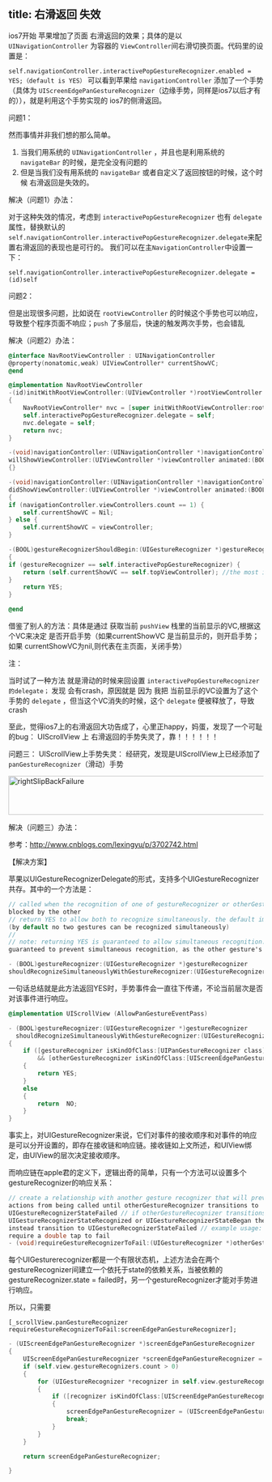 title:  右滑返回 失效
---



ios7开始 苹果增加了页面 右滑返回的效果；具体的是以 `UINavigationController` 为容器的 `ViewController`间右滑切换页面。代码里的设置是：

`self.navigationController.interactivePopGestureRecognizer.enabled = YES;（default is YES）` 可以看到苹果给 `navigationController` 添加了一个手势（具体为 `UIScreenEdgePanGestureRecognizer`（边缘手势，同样是ios7以后才有的）），就是利用这个手势实现的 ios7的侧滑返回。

问题1：

然而事情并非我们想的那么简单。

1. 当我们用系统的 `UINavigationController` ，并且也是利用系统的 `navigateBar` 的时候，是完全没有问题的
2. 但是当我们没有用系统的 `navigateBar` 或者自定义了返回按钮的时候，这个时候 右滑返回是失效的。

解决（问题1）办法：

对于这种失效的情况，考虑到 `interactivePopGestureRecognizer` 也有 `delegate` 属性，替换默认的
`self.navigationController.interactivePopGestureRecognizer.delegate`来配置右滑返回的表现也是可行的。
我们可以在主`NavigationController`中设置一下：

`self.navigationController.interactivePopGestureRecognizer.delegate =(id)self`

问题2：

但是出现很多问题，比如说在 `rootViewController` 的时候这个手势也可以响应，导致整个程序页面不响应；`push` 了多层后，快速的触发两次手势，也会错乱

解决（问题2）办法：

```objectivec
@interface NavRootViewController : UINavigationController
@property(nonatomic,weak) UIViewController* currentShowVC;
@end

@implementation NavRootViewController
-(id)initWithRootViewController:(UIViewController *)rootViewController
{
	NavRootViewController* nvc = [super initWithRootViewController:rootViewController];
	self.interactivePopGestureRecognizer.delegate = self;
	nvc.delegate = self;
	return nvc;
}

-(void)navigationController:(UINavigationController *)navigationController 
willShowViewController:(UIViewController *)viewController animated:(BOOL)animated
{}

-(void)navigationController:(UINavigationController *)navigationController 
didShowViewController:(UIViewController *)viewController animated:(BOOL)animated
{
if (navigationController.viewControllers.count == 1) {
	self.currentShowVC = Nil;
} else {
	self.currentShowVC = viewController;
}

-(BOOL)gestureRecognizerShouldBegin:(UIGestureRecognizer *)gestureRecognizer
{
if (gestureRecognizer == self.interactivePopGestureRecognizer) {
	return (self.currentShowVC == self.topViewController); //the most important
}
	return YES;
}

@end
```

借鉴了别人的方法：具体是通过 获取当前 `pushView` 栈里的当前显示的VC,根据这个VC来决定 是否开启手势（如果currentShowVC 是当前显示的，则开启手势；如果 currentShowVC为nil,则代表在主页面，关闭手势）

注：

当时试了一种方法 就是滑动的时候来回设置 `interactivePopGestureRecognizer的delegate；` 发现 会有crash，原因就是 因为 我把 当前显示的VC设置为了这个手势的 `delegate` ，但当这个VC消失的时候，这个 `delegate` 便被释放了，导致crash

至此，觉得ios7上的右滑返回大功告成了，心里正happy，妈蛋，发现了一个可耻的bug：
UIScrollView 上 右滑返回的手势失灵了，靠！！！！！！

问题三：
UIScrollView上手势失灵：
经研究，发现是UIScrollView上已经添加了 `panGestureRecognizer`（滑动）手势


<a href = "/images/rightSlipBackFailure/rightSlipBackFailure.jpg"> <img src = "/images/rightSlipBackFailure/rightSlipBackFailure.jpg" width = 690 height = 77 alt = "rightSlipBackFailure"/></a>

解决（问题三）办法：

参考：<http://www.cnblogs.com/lexingyu/p/3702742.html>

【解决方案】

苹果以UIGestureRecognizerDelegate的形式，支持多个UIGestureRecognizer共存。其中的一个方法是：

```objectivec
// called when the recognition of one of gestureRecognizer or otherGestureRecognizer would be 
blocked by the other
// return YES to allow both to recognize simultaneously. the default implementation returns NO 
(by default no two gestures can be recognized simultaneously)
//
// note: returning YES is guaranteed to allow simultaneous recognition. returning NO is not 
guaranteed to prevent simultaneous recognition, as the other gesture's delegate may return YES

- (BOOL)gestureRecognizer:(UIGestureRecognizer *)gestureRecognizer 
shouldRecognizeSimultaneouslyWithGestureRecognizer:(UIGestureRecognizer *)otherGestureRecognizer;
```

一句话总结就是此方法返回YES时，手势事件会一直往下传递，不论当前层次是否对该事件进行响应。

```objectivec
@implementation UIScrollView (AllowPanGestureEventPass)

- (BOOL)gestureRecognizer:(UIGestureRecognizer *)gestureRecognizer 
  shouldRecognizeSimultaneouslyWithGestureRecognizer:(UIGestureRecognizer *)otherGestureRecognizer
{
    if ([gestureRecognizer isKindOfClass:[UIPanGestureRecognizer class]]    
        && [otherGestureRecognizer isKindOfClass:[UIScreenEdgePanGestureRecognizer class]])
    {
        return YES;
    }
    else
    {
        return  NO;
    }
}
```

事实上，对UIGestureRecognizer来说，它们对事件的接收顺序和对事件的响应是可以分开设置的，即存在接收链和响应链。接收链如上文所述，和UIView绑定，由UIView的层次决定接收顺序。

而响应链在apple君的定义下，逻辑出奇的简单，只有一个方法可以设置多个gestureRecognizer的响应关系：

```objectivec
// create a relationship with another gesture recognizer that will prevent this gesture's 
actions from being called until otherGestureRecognizer transitions to 
UIGestureRecognizerStateFailed // if otherGestureRecognizer transitions to 
UIGestureRecognizerStateRecognized or UIGestureRecognizerStateBegan then this recognizer will 
instead transition to UIGestureRecognizerStateFailed // example usage: a single ap may 
require a double tap to fail
- (void)requireGestureRecognizerToFail:(UIGestureRecognizer *)otherGestureRecognizer;
```

每个UIGesturerecognizer都是一个有限状态机，上述方法会在两个gestureRecognizer间建立一个依托于state的依赖关系，当被依赖的gestureRecognizer.state = failed时，另一个gestureRecognizer才能对手势进行响应。

所以，只需要

`[_scrollView.panGestureRecognizer requireGestureRecognizerToFail:screenEdgePanGestureRecognizer];`

```objectivec
- (UIScreenEdgePanGestureRecognizer *)screenEdgePanGestureRecognizer
{
    UIScreenEdgePanGestureRecognizer *screenEdgePanGestureRecognizer = nil;
    if (self.view.gestureRecognizers.count > 0)
    {
        for (UIGestureRecognizer *recognizer in self.view.gestureRecognizers)
        {
            if ([recognizer isKindOfClass:[UIScreenEdgePanGestureRecognizer class]])
            {
                screenEdgePanGestureRecognizer = (UIScreenEdgePanGestureRecognizer *)recognizer;
                break;
            }
        }
    }

    return screenEdgePanGestureRecognizer;

}
```
